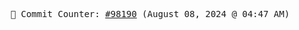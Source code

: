 <p align="center">
    <samp>
        📮 Commit Counter: <a href="https://github.com/Javascript-void0/Javascript-void0/commits/main">#98190</a> (August 08, 2024 @ 04:47 AM)
    </samp>
</p>